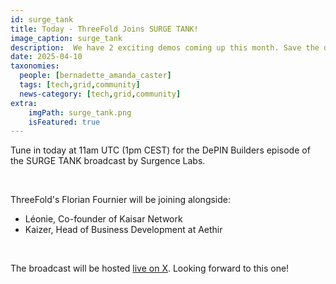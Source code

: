 ```yaml
---
id: surge_tank
title: Today - ThreeFold Joins SURGE TANK!
image_caption: surge_tank
description:  We have 2 exciting demos coming up this month. Save the date! 
date: 2025-04-10
taxonomies:
  people: [bernadette_amanda_caster]
  tags: [tech,grid,community]
  news-category: [tech,grid,community]
extra:
    imgPath: surge_tank.png
    isFeatured: true
---
```


Tune in today at 11am UTC (1pm CEST) for the DePIN Builders episode of the SURGE TANK broadcast by Surgence Labs.

<br/>

ThreeFold's Florian Fournier will be joining alongside:

 - Léonie, Co-founder of Kaisar Network
 - Kaizer, Head of Business Development at Aethir

<br/>

The broadcast will be hosted [live on X](https://x.com/surgence_io/status/1910056251016302695). Looking forward to this one!

